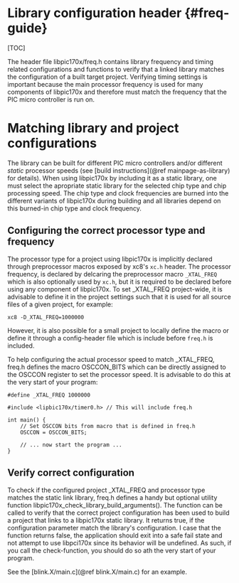 Library configuration header             {#freq-guide}
============================

[TOC]

The header file libpic170x/freq.h contains library frequency and timing related configurations and functions to verify that a linked library matches the configuration of a built target project. Verifying timing settings is important because the main processor frequency is used for many components of libpic170x and therefore must match the frequency that the PIC micro controller is run on.

# Matching library and project configurations

The library can be built for different PIC micro controllers and/or different *static* processor speeds (see [build instructions](@ref mainpage-as-library) for details). When using libpic170x by including it as a static library, one must select the apropriate static library for the selected chip type and chip processing speed. The chip type and clock frequencies are burned into the different variants of libpic170x during building and all libraries depend on this burned-in chip type and clock frequency.

## Configuring the correct processor type and frequency

The processor type for a project using libpic170x is implicitly declared through preprocessor macros exposed by xc8's `xc.h` header. The processor frequency, is declared by delcaring the preprocessor macro `_XTAL_FREQ` which is also optionally used by `xc.h`, but it is required to be declared before using any component of libpic170x. To set _XTAL_FREQ project-wide, it is advisable to define it in the project settings such that it is used for all source files of a given project, for example:

~~~~~~~~~~~~~
xc8 -D_XTAL_FREQ=1000000
~~~~~~~~~~~~~

However, it is also possible for a small project to locally define the macro or define it through a config-header file which is include before `freq.h` is included.

To help configuring the actual processor speed to match _XTAL_FREQ, freq.h defines the macro OSCCON_BITS which can be directly assigned to the OSCCON register to set the processor speed. It is advisable to do this at the very start of your program:

~~~~~~~~~~~~~~{.c}
#define _XTAL_FREQ 1000000

#include <lipbic170x/timer0.h> // This will include freq.h

int main() {
    // Set OSCCON bits from macro that is defined in freq.h
    OSCCON = OSCCON_BITS;

    // ... now start the program ...
}
~~~~~~~~~~~~~~

## Verify correct configuration

To check if the configured project _XTAL_FREQ and processor type matches the static link library, freq.h defines a handy but optional utility function libpic170x_check_library_build_arguments(). The function can be called to verify that the correct project configuration has been used to build a project that links to a libpic170x static library. It returns true, if the configuration parameter match the library's configuration. I case that the function returns false, the application should exit into a safe fail state and not attempt to use libpci170x since its behavior will be undefined. As such, if you call the check-function, you should do so ath the very start of your program.

See the [blink.X/main.c](@ref blink.X/main.c) for an example.

